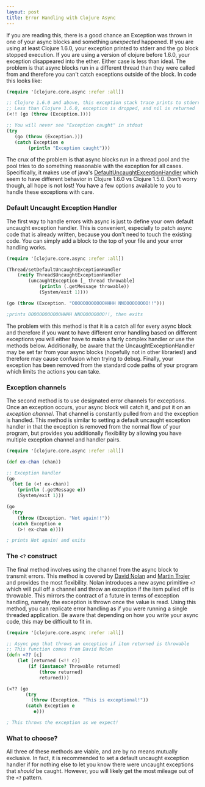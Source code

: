 ```yaml
---
layout: post
title: Error Handling with Clojure Async
---
```



If you are reading this, there is a good chance an Exception was thrown in one of your async blocks and something *unexpected* happened. If you are using at least Clojure 1.6.0, your exception printed to stderr and the go block stopped execution. If you are using a version of clojure before 1.6.0, your exception disappeared into the ether. Either case is less than ideal. The problem is that async blocks run in a different thread than they were called from and therefore you can't catch exceptions outside of the block. In code this looks like:

```Clojure
(require '[clojure.core.async :refer :all])

;; Clojure 1.6.0 and above, this exception stack trace prints to stderr
;; Less than Clojure 1.6.0, exception is dropped, and nil is returned
(<!! (go (throw (Exception.))))

;; You will never see "Exception caught" in stdout
(try
   (go (throw (Exception.)))
   (catch Exception e 
   		(println "Exception caught")))
```

The crux of the problem is that async blocks run in a thread pool and the pool tries to do something reasonable with the exception for all cases. Specifically, it makes use of java's [DefaultUncaughtExceptionHandler](http://docs.oracle.com/javase/7/docs/api/java/lang/Thread.html#setDefaultUncaughtExceptionHandler) which seem to have different behavior in Clojure 1.6.0 vs Clojure 1.5.0. Don't worry though, all hope is not lost! You have a few options available to you to handle these exceptions with care.

### Default Uncaught Exception Handler 

The first way to handle errors with async is just to define your own default uncaught exception handler. This is convenient, especially to patch async code that is already written, because you don't need to touch the existing code. You can simply add a block to the top of your file and your error handling works. 

```Clojure
(require '[clojure.core.async :refer :all])

(Thread/setDefaultUncaughtExceptionHandler
	(reify Thread$UncaughtExceptionHandler
		(uncaughtException [_ thread throwable]
			(println (.getMessage throwable))
			(System/exit 1))))

(go (throw (Exception. "OOOOOOOOOOOOHHHH NNOOOOOOOOO!!")))

;prints OOOOOOOOOOOOHHHH NNOOOOOOOOO!!, then exits
```

The problem with this method is that it is a catch all for every async block and therefore if you want to have different error handling based on different exceptions you will either have to make a fairly complex handler or use the methods below. Additionally, be aware that the UncaughtExceptionHandler may be set far from your async blocks (hopefully not in other libraries!) and therefore may cause confusion when trying to debug. Finally, your exception has been removed from the standard code paths of your program which limits the actions you can take.

### Exception channels

The second method is to use designated error channels for exceptions. Once an exception occurs, your async block will catch it, and put it on an *exception channel*. That channel is constantly pulled from and the exception is handled. This method is similar to setting a default uncaught exception handler in that the exception is removed from the normal flow of your program, but provides you additionally flexibility by allowing you have multiple exception channel and handler pairs. 

```Clojure
(require '[clojure.core.async :refer :all])

(def ex-chan (chan))

;; Exception handler
(go
  (let [e (<! ex-chan)] 
    (println (.getMessage e))
    (System/exit 1)))

(go 
  (try 
    (throw (Exception. "Not again!!"))
  (catch Exception e
    (>! ex-chan e))))

; prints Not again! and exits
```

### The `<?` construct

The final method involves using the channel from the async block to transmit errors. This method is covered by [David Nolan](http://swannodette.github.io/2013/08/31/asynchronous-error-handling/) and [Martin Trojer](http://martintrojer.github.io/clojure/2014/03/09/working-with-coreasync-exceptions-in-go-blocks/) and provides the most flexibility. Nolan introduces a new async primitive `<?` which will pull off a channel and throw an exception if the item pulled off is throwable. This mirrors the contract of a future in terms of exception handling, namely, the exception is thrown once the value is read. Using this method, you can replicate error handling as if you were running a single threaded application. Be aware that depending on how you write your async code, this may be difficult to fit in.  

```clojure
(require '[clojure.core.async :refer :all])

;; Async pop that throws an exception if item returned is throwable
;; This function comes from David Nolen 
(defn <?? [c] 
	(let [returned (<!! c)]
		(if (instance? Throwable returned)
			(throw returned)
			returned)))

(<?? (go 
       (try
         (throw (Exception. "This is exceptional!"))
       (catch Exception e
          e)))

; This throws the exception as we expect!
```

### What to choose?

All three of these methods are viable, and are by no means mutually exclusive. In fact, it is recommended to set a default uncaught exception handler if for nothing else to let you know there were uncaught exceptions that *should* be caught. However, you will likely get the most mileage out of the `<?` pattern.  
